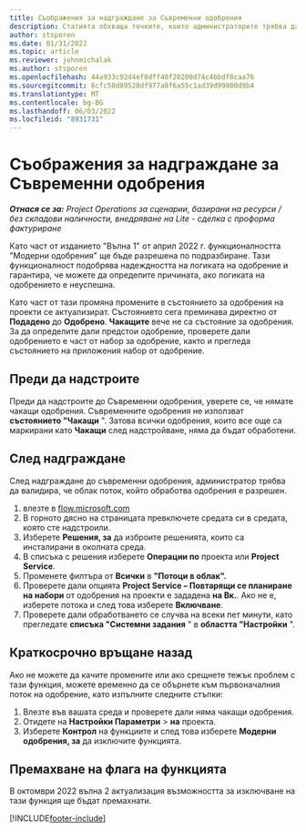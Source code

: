 ```yaml
---
title: Съображения за надграждане за Съвременни одобрения
description: Статията обхваща точките, които администраторите трябва да обмислят, когато дават възможност за функционалност на Съвременните одобрения.
author: stsporen
ms.date: 01/31/2022
ms.topic: article
ms.reviewer: johnmichalak
ms.author: stsporen
ms.openlocfilehash: 44a933c92d4ef8dff40f20200d74c4bbdf8caa76
ms.sourcegitcommit: 6cfc50d89528df977a8f6a55c1ad39d99800d9b4
ms.translationtype: MT
ms.contentlocale: bg-BG
ms.lasthandoff: 06/03/2022
ms.locfileid: "8931731"
---
```

# <a name="upgrade-considerations-for-modern-approvals"></a>Съображения за надграждане за Съвременни одобрения 

_**Отнася се за:** Project Operations за сценарии, базирани на ресурси / без складови наличности, внедряване на Lite - сделка с проформа фактуриране_

Като част от изданието "Вълна 1" от април 2022 г. функционалността "Модерни одобрения" ще бъде разрешена по подразбиране. Тази функционалност подобрява надеждността на логиката на одобрение и гарантира, че можете да определите причината, ако логиката на одобрението е неуспешна.

Като част от тази промяна промените в състоянието за одобрения на проекти се актуализират. Състоянието сега преминава директно от **Подадено** до **Одобрено**. **Чакащите** вече не са състояние за одобрения. За да определите дали предстои одобрение, проверете дали одобрението е част от набор за одобрение, както и прегледа състоянието на приложения набор от одобрение.

## <a name="before-you-upgrade"></a>Преди да надстроите

Преди да надстроите до Съвременни одобрения, уверете се, че нямате чакащи одобрения. Съвременните одобрения не използват **състоянието "Чакащи** ". Затова всички одобрения, които все още са маркирани като **Чакащи** след надстройване, няма да бъдат обработени.

## <a name="after-you-upgrade"></a>След надграждане

След надграждане до съвременни одобрения, администратор трябва да валидира, че облак поток, който обработва одобрения е разрешен.

1. влезте в [flow.microsoft.com](https://flow.microsoft.com)
2. В горното дясно на страницата превключете средата си в средата, която сте надстроили.
3. Изберете **Решения, за** да изброите решенията, които са инсталирани в околната среда.
4. В списъка с решения изберете **Операции по** проекта или **Project Service**.
5. Променете филтъра от **Всички** в **"Потоци в облак".**
6. Проверете дали опцията **Project Service – Повтарящи се планиране на набори** от одобрения на проекти е зададена **на Вк.**. Ако не е, изберете потока и след това изберете **Включване**.
7. Проверете дали обработването се случва на всеки пет минути, като прегледате **списъка "Системни задания** " в **областта "Настройки** ".

## <a name="short-term-rollback"></a>Краткосрочно връщане назад

Ако не можете да качите промените или ако срещнете тежък проблем с тази функция, можете временно да се обърнете към първоначалния поток на одобрение, като изпълните следните стъпки:
1. Влезте във вашата среда и проверете дали няма чакащи одобрения.
2. Отидете на **Настройки Параметри** > **на** проекта.
3. Изберете **Контрол** на функциите и след това изберете **Модерни одобрения, за** да изключите функцията.

## <a name="removing-the-feature-flag"></a>Премахване на флага на функцията

В октомври 2022 вълна 2 актуализация възможността за изключване на тази функция ще бъдат премахнати.

[!INCLUDE[footer-include](../includes/footer-banner.md)]

